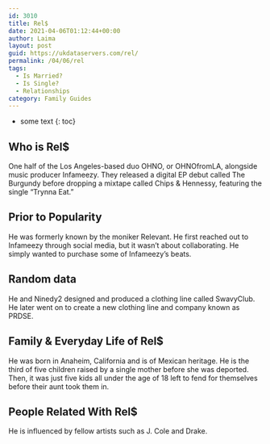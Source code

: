 ```yaml
---
id: 3010
title: Rel$
date: 2021-04-06T01:12:44+00:00
author: Laima
layout: post
guid: https://ukdataservers.com/rel/
permalink: /04/06/rel
tags:
  - Is Married?
  - Is Single?
  - Relationships
category: Family Guides
---
```


* some text
{: toc}


## Who is Rel$
                  
                  
                  
One half of the Los Angeles-based duo OHNO, or OHNOfromLA, alongside music producer Infameezy. They released a digital EP debut called The Burgundy before dropping a mixtape called Chips & Hennessy, featuring the single &#8220;Trynna Eat.&#8221;
                  
              
            
              
            
                
                
                
## Prior to Popularity
                  
                  
                  
He was formerly known by the moniker Relevant. He first reached out to Infameezy through social media, but it wasn&#8217;t about collaborating. He simply wanted to purchase some of Infameezy&#8217;s beats.
                  
              
            
              
            
                
                
                
## Random data
                  
                  
                  
He and Ninedy2 designed and produced a clothing line called SwavyClub. He later went on to create a new clothing line and company known as PRDSE.
                  
              
            
              
            
                
                
                
## Family & Everyday Life of Rel$
                  
                  
                  
He was born in Anaheim, California and is of Mexican heritage. He is the third of five children raised by a single mother before she was deported. Then, it was just five kids all under the age of 18 left to fend for themselves before their aunt took them in.
                  
              
            
              
            
                
                
                
## People Related With Rel$
                  
                  
                  
He is influenced by fellow artists such as J. Cole and Drake.
                  
              
            
              
            
                
              
            
              
              
            
            
              
            
          
          
          